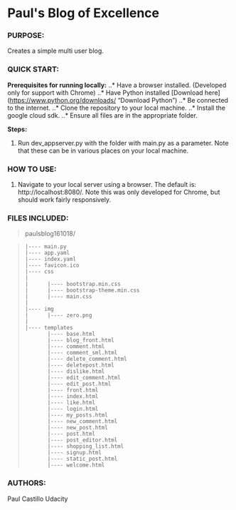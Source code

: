 # Paul's Blog of Excellence


### PURPOSE:
Creates a simple multi user blog.


### QUICK START:
**Prerequisites for running locally:**
..* Have a browser installed. (Developed only for support with Chrome)
..* Have Python installed [Download here](https://www.python.org/downloads/ “Download Python”)
..* Be connected to the internet.
..* Clone the repository to your local machine.
..* Install the google cloud sdk.
..* Ensure all files are in the appropriate folder.

**Steps:**

1. Run dev_appserver.py with the folder with main.py as a parameter. Note that these can be in various places on your local machine.


### HOW TO USE:
1. Navigate to your local server using a browser. The default is: http://localhost:8080/. Note this was only developed for Chrome, but should work fairly responsively.


### FILES INCLUDED:

> paulsblog161018/

>     |---- main.py
>     |---- app.yaml
>     |---- index.yaml
>     |---- favicon.ico
>     |---- css
>     |
>     |      |---- bootstrap.min.css
>     |      |---- bootstrap-theme.min.css
>     |      |---- main.css
>     |
>     |---- img
>     |      |---- zero.png
>     |
>     |---- templates
>            |---- base.html
>            |---- blog_front.html
>            |---- comment.html
>            |---- comment_sml.html
>            |---- delete_comment.html
>            |---- deletepost.html
>            |---- dislike.html
>            |---- edit_comment.html
>            |---- edit_post.html
>            |---- front.html
>            |---- index.html
>            |---- like.html
>            |---- login.html
>            |---- my_posts.html
>            |---- new_comment.html
>            |---- new_post.html
>            |---- post.html
>            |---- post_editor.html
>            |---- shopping_list.html
>            |---- signup.html
>            |---- static_post.html
>            |---- welcome.html


### AUTHORS:
Paul Castillo
Udacity
